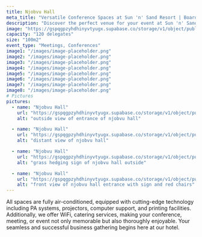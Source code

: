 ```yaml
---
title: Njobvu Hall
meta_title: "Versatile Conference Spaces at Sun 'n' Sand Resort | Boardrooms and Meeting Halls for Every Event"
description: "Discover the perfect venue for your event at Sun 'n' Sand Resort. Explore our diverse conference spaces, from intimate boardrooms to spacious meeting halls. Ideal for gatherings of 20 to 1200 attendees, our versatile venues ensure a seamless and successful event experience on the shores of Lake Malawi."
image: "https://gspqgpzyhdhinyvtyugx.supabase.co/storage/v1/object/public/images/conferenceRoomsPage/njobvu/outside-view-of-entrance-of-njobvu-hall.jpg?t=2024-02-02T13%3A18%3A30.201Z"
capacity: "120 delegates"
size: "100m2"
event_type: "Meetings, Conferences"
image1: "/images/image-placeholder.png"
image2: "/images/image-placeholder.png"
image3: "/images/image-placeholder.png"
image4: "/images/image-placeholder.png"
image5: "/images/image-placeholder.png"
image6: "/images/image-placeholder.png"
image7: "/images/image-placeholder.png"
image8: "/images/image-placeholder.png"
# Pictures
pictures:
  - name: "Njobvu Hall"
    url: "https://gspqgpzyhdhinyvtyugx.supabase.co/storage/v1/object/public/images/conferenceRoomsPage/njobvu/outside-view-of-entrance-of-njobvu-hall.jpg?t=2024-02-02T13%3A18%3A30.201Z"
    alt: "outside view of entrance of njobvu hall"

  - name: "Njobvu Hall"
    url: "https://gspqgpzyhdhinyvtyugx.supabase.co/storage/v1/object/public/images/conferenceRoomsPage/njobvu/distant-view-of-njobvu-hall.jpg?t=2024-02-02T13%3A20%3A40.781Z"
    alt: "distant view of njobvu hall"

  - name: "Njobvu Hall"
    url: "https://gspqgpzyhdhinyvtyugx.supabase.co/storage/v1/object/public/images/conferenceRoomsPage/njobvu/grass-hedging-sign-of-njobvu-hall-outside.jpg?t=2024-02-02T13%3A25%3A36.311Z"
    alt: "grass hedging sign of njobvu hall outside"

  - name: "Njobvu Hall"
    url: "https://gspqgpzyhdhinyvtyugx.supabase.co/storage/v1/object/public/images/conferenceRoomsPage/njobvu/front-view-of-njobvu-hall-entrance-with-sign-and-red-chairs.jpg?t=2024-02-02T13%3A30%3A22.582Z"
    alt: "front view of njobvu hall entrance with sign and red chairs"
---
```


All spaces are fully air-conditioned, equipped with cutting-edge technology including PA systems, projectors, computer support, and printing facilities. Additionally, we offer WiFi, catering services, making your conference, meeting, or event not only memorable but also thoroughly enjoyable. Your seamless and successful business gathering begins here at our hotel.
